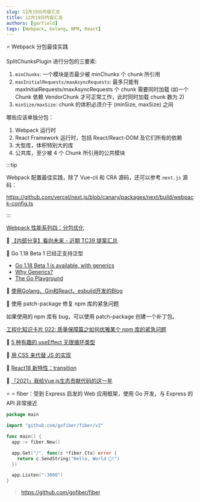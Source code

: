 ```yaml
---
slug: 12月19日内容汇总
title: 12月19日内容汇总
authors: [garfield]
tags: [Webpack, Golang, NPM, React]
---
```


⭐️ Webpack 分包最佳实践

SplitChunksPlugin 进行分包的三要素:

1. `minChunks`: 一个模块是否最少被 minChunks 个 chunk 所引用
2. `maxInitialRequests/maxAsyncRequests`: 最多只能有 maxInitialRequests/maxAsyncRequests 个 chunk 需要同时加载 (如一个 Chunk 依赖 VendorChunk 才可正常工作，此时同时加载 chunk 数为 2)
3. `minSize/maxSize`: chunk 的体积必须介于 (minSize, maxSize) 之间

哪些应该单独分包：

1. Webpack 运行时
2. React Framework 运行时，包括 React/React-DOM 及它们所有的依赖
3. 大型库，体积特别大的库
4. 公共库，至少被 4 个 Chunk 所引用的公共模块

:::tip

Webpack 配置最佳实践，除了 Vue-cli 和 CRA 源码，还可以参考 `next.js` 源码：

https://github.com/vercel/next.js/blob/canary/packages/next/build/webpack-config.ts

:::

[Webpack 性能系列四：分包优化](https://mp.weixin.qq.com/s/LrASIdA19iwIwng29G5HpA)

📒 [【内部分享】看向未来 - 近期 TC39 提案汇总](https://mp.weixin.qq.com/s/AxwT588VKRxnlkBlXICMpQ)

📒 Go 1.18 Beta 1 已经正支持泛型

- [Go 1.18 Beta 1 is available, with generics](https://go.dev/blog/go1.18beta1)
- [Why Generics?](https://go.dev/blog/why-generics)
- [The Go Playground](https://go.dev/play/?v=gotip)

📒 [使用Golang、Gin和React、esbuild开发的Blog](https://juejin.cn/post/7041846339189080101)

📒 使用 patch-package 修复 npm 库的紧急问题

如果使用的 npm 库有 bug，可以使用 patch-package 创建一个补丁包。

[工程化知识卡片 022: 质量保障篇之如何优雅某个 npm 库的紧急问题](https://juejin.cn/post/7029310620952428558)

📒 [5 种有趣的 useEffect 无限循环类型](https://mp.weixin.qq.com/s/WWQa4kJXAblBkZS5zx3HBw)

📒 [用 CSS 来代替 JS 的实现](https://github.com/you-dont-need/You-Dont-Need-JavaScript)

📒 [React18 新特性：transition](https://juejin.cn/post/7027995169211285512)

📒 [「2021」我给Vue.js生态贡献代码的这一年](https://juejin.cn/post/7038370502926139399)

⭐️ ⭐️ fiber：受到 Express 启发的 Web 应用框架，使用 Go 开发，与 Express 的 API 非常接近

```go
package main

import "github.com/gofiber/fiber/v2"

func main() {
  app := fiber.New()

  app.Get("/", func(c *fiber.Ctx) error {
    return c.SendString("Hello, World 👋!")
  })

  app.Listen(":3000")
}
```

> https://github.com/gofiber/fiber

